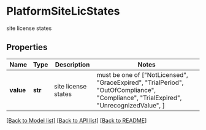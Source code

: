 # PlatformSiteLicStates

site license states

## Properties
Name | Type | Description | Notes
------------ | ------------- | ------------- | -------------
**value** | **str** | site license states |  must be one of ["NotLicensed", "GraceExpired", "TrialPeriod", "OutOfCompliance", "Compliance", "TrialExpired", "UnrecognizedValue", ]

[[Back to Model list]](../README.md#documentation-for-models) [[Back to API list]](../README.md#documentation-for-api-endpoints) [[Back to README]](../README.md)


